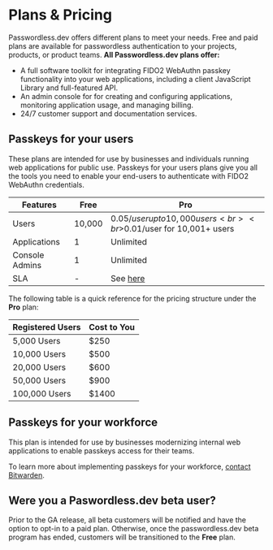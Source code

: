 # Plans & Pricing
Passwordless.dev offers different plans to meet your needs. Free and paid plans are available for passwordless authentication to your projects, products, or product teams. **All Passwordless.dev plans offer:**

- A full software toolkit for integrating FIDO2 WebAuthn passkey functionality into your web applications, including a client JavaScript Library and full-featured API.
- An admin console for for creating and configuring applications, monitoring application usage, and managing billing.
- 24/7 customer support and documentation services.

<!-- ![get started](./CleanShot%202023-04-12%20at%2020.54.05%402x.png) -->

## Passkeys for your users

These plans are intended for use by businesses and individuals running web applications for public use. Passkeys for your users plans give you all the tools you need to enable your end-users to authenticate with FIDO2 WebAuthn credentials.

|Features|Free|Pro|
|--------|----|---|
|Users|10,000|$0.05/user up to 10,000 users<br><br>$0.01/user for 10,001+ users|
|Applications|1|Unlimited|
|Console Admins|1|Unlimited|
|SLA|-|See [here]()|

The following table is a quick reference for the pricing structure under the **Pro** plan:

|Registered Users|Cost to You|
|----------------|-----------|
|5,000 Users|$250|
|10,000 Users|$500|
|20,000 Users|$600|
|50,000 Users|$900|
|100,000 Users|$1400|

## Passkeys for your workforce

This plan is intended for use by businesses modernizing internal web applications to enable passkeys access for their teams.

To learn more about implementing passkeys for your workforce, [contact Bitwarden]().

## Were you a Paswordless.dev beta user?

Prior to the GA release, all beta customers will be notified and have the option to opt-in to a paid plan. Otherwise, once the passwordless.dev beta program has ended, customers will be transitioned to the **Free** plan. 
